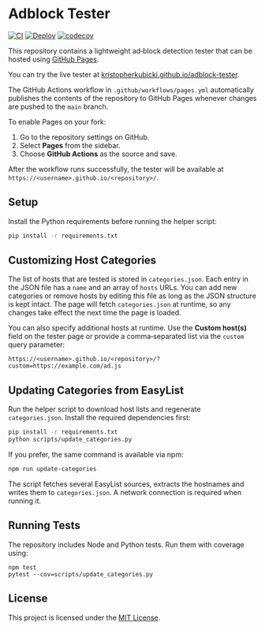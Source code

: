 # Adblock Tester

[![CI](https://github.com/kristopherkubicki/adblock-tester/actions/workflows/test.yml/badge.svg)](https://github.com/kristopherkubicki/adblock-tester/actions/workflows/test.yml)
[![Deploy](https://github.com/kristopherkubicki/adblock-tester/actions/workflows/pages.yml/badge.svg)](https://github.com/kristopherkubicki/adblock-tester/actions/workflows/pages.yml)
[![codecov](https://codecov.io/gh/kristopherkubicki/adblock-tester/branch/main/graph/badge.svg)](https://codecov.io/gh/kristopherkubicki/adblock-tester)

This repository contains a lightweight ad‑block detection tester that can be hosted using [GitHub Pages](https://pages.github.com/).

You can try the live tester at [kristopherkubicki.github.io/adblock-tester](https://kristopherkubicki.github.io/adblock-tester/).

The GitHub Actions workflow in `.github/workflows/pages.yml` automatically publishes the contents of the repository to GitHub Pages whenever changes are pushed to the `main` branch.

To enable Pages on your fork:

1. Go to the repository settings on GitHub.
2. Select **Pages** from the sidebar.
3. Choose **GitHub Actions** as the source and save.

After the workflow runs successfully, the tester will be available at `https://<username>.github.io/<repository>/`.

## Setup

Install the Python requirements before running the helper script:

```bash
pip install -r requirements.txt
```

## Customizing Host Categories

The list of hosts that are tested is stored in `categories.json`. Each entry in
the JSON file has a `name` and an array of `hosts` URLs. You can add new
categories or remove hosts by editing this file as long as the JSON structure is
kept intact. The page will fetch `categories.json` at runtime, so any changes
take effect the next time the page is loaded.

You can also specify additional hosts at runtime. Use the **Custom host(s)**
field on the tester page or provide a comma‑separated list via the `custom`
query parameter:

```
https://<username>.github.io/<repository>/?custom=https://example.com/ad.js
```


## Updating Categories from EasyList

Run the helper script to download host lists and regenerate `categories.json`.
Install the required dependencies first:

```bash
pip install -r requirements.txt
python scripts/update_categories.py
```

If you prefer, the same command is available via npm:

```bash
npm run update-categories
```

The script fetches several EasyList sources, extracts the hostnames and writes
them to `categories.json`. A network connection is required when running it.


## Running Tests

The repository includes Node and Python tests. Run them with coverage using:

```
npm test
pytest --cov=scripts/update_categories.py
```

## License

This project is licensed under the [MIT License](LICENSE).

